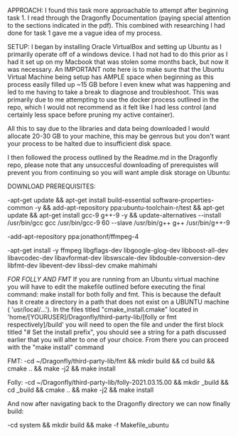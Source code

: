 APPROACH:
I found this task more approachable to attempt after beginning task 1. I read through the Dragonfly Documentation (paying special attention to the
sections indicated in the pdf). This combined with researching I had done for task 1 gave me a vague idea of my process.

SETUP:
I began by installing Oracle VirtualBox and setting up Ubuntu as I primarily operate off of a windows device.
I had not had to do this prior as I had it set up on my Macbook that was stolen some months back, but now it was necessary.
An IMPORTANT note here is to make sure that the Ubuntu Virtual Machine being setup has AMPLE space when beginning as this process
easily filled up ~15 GB before I even knew what was happening and led to me having to take a break to diagnose and troubleshoot.
This was primarily due to me attempting to use the docker process outlined in the repo, which I would not recommend as it felt like
I had less control (and certainly less space before pruning my active container).

All this to say due to the libraries and data being downloaded I would allocate 20-30 GB to your machine, this may be genrous but
you don't want your process to be halted due to insufficient disk space.

I then followed the process outlined by the Readme.md in the Dragonfly repo, please note that any unsuccesful downloading of prerequistes will
prevent you from continuing so you will want ample disk storage on Ubuntu:

DOWNLOAD PREREQUISITES:

-apt-get update  && apt-get install build-essential software-properties-common -y  && add-apt-repository ppa:ubuntu-toolchain-r/test && apt-get update  && apt-get install gcc-9 g++-9 -y  && update-alternatives --install /usr/bin/gcc gcc /usr/bin/gcc-9 60 --slave /usr/bin/g++ g++ /usr/bin/g++-9

-add-apt-repository ppa:jonathonf/ffmpeg-4

-apt-get install -y  ffmpeg  libgflags-dev libgoogle-glog-dev libboost-all-dev libavcodec-dev libavformat-dev libswscale-dev libdouble-conversion-dev libfmt-dev libevent-dev libssl-dev cmake  mahimahi

*FOR FOLLY AND FMT*
If you are running from an Ubuntu virtual machine you will have to edit the makefile outlined before executing the final command: make install
for both folly and fmt.
This is because the default has it create a directory in a path that does not exist on a UBUNTU machine ( 'usr/local/...').
In the files titled "cmake_install.cmake" located in 'home/[YOURUSER]/Dragonfly/third-party-lib/[folly or fmt respectively]/build' you will need
to open the file and under the first block titled "# Set the install prefix", you should see a string for a path discussed earlier that
you will alter to one of your choice. From there you can proceed with the "make install" command

FMT:
-cd ~/Dragonfly/third-party-lib/fmt && mkdir build && cd build && cmake .. && make -j2 && make install

Folly:
-cd ~/Dragonfly/third-party-lib/folly-2021.03.15.00 && mkdir _build && cd _build && cmake .. && make -j2 && make install

And now after navigating back to the Dragonfly directory we can now finally build:

-cd system && mkdir build && make -f Makefile_ubuntu



